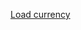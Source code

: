 <a href="https://ruslanzinchenko.github.io/currency/" target="_blank" rel="noopener noreferrer">Load currency</a>
